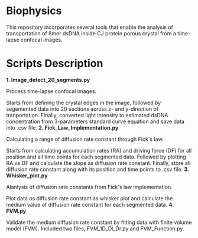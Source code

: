 Biophysics
==========
This repository incorporates several tools that enable the analysis of transportation of 8mer dsDNA inside CJ protein porous crystal from a time-lapse confocal images.
# Scripts Description
**1. Image_detect_20_segments.py**

Process time-lapse confocal images.

Starts from defining the crystal edges in the image, followed by segemented data into 20 sections across z- and y-direction of tranportation. Finally, converted light intensity to estimated dsDNA concentration from 3-parameters standard curve equation and save data into .csv file.
**2. Fick_Law_Implementation.py**

Calculating a range of diffusion rate constant through Fick's law.

Starts from calculating accumulation rates (RA) and driving force (DF) for all position and all time points for each segmented data. Followed by plotting RA vs DF and calculate the slope as diffusion rate constant. Finally, store all diffusion rate constant along with its position and time points to .csv file.
**3. Whisker_plot.py**

Alanlysis of diffusion rate constants from Fick's law implementation.

Plot data os diffusion rate constant as whisker plot and calculate the medium value of diffusion rate constant for each segmented data.
**4. FVM.py**

Validate the medium diffusion rate constant by fitting data with finite volume model (FVM). Included two files, FVM_1D_Dl_Dr.py and FVM_Function.py.

